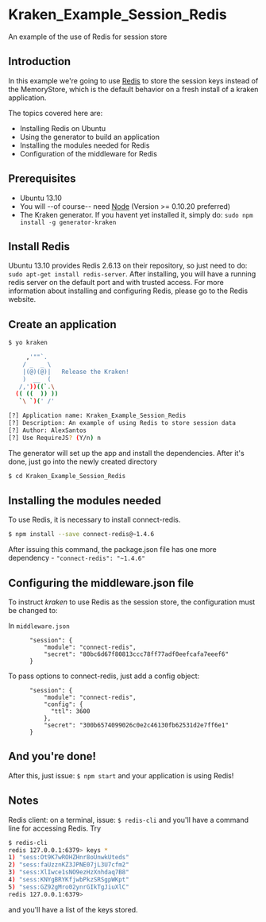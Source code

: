 # Kraken\_Example\_Session\_Redis
An example of the use of Redis for session store

## Introduction
In this example we're going to use [Redis](http://redis.io) to store the session keys instead of the MemoryStore, which is the default behavior on a fresh install of a kraken application.

The topics covered here are:

* Installing Redis on Ubuntu
* Using the generator to build an application
* Installing the modules needed for Redis
* Configuration of the middleware for Redis

## Prerequisites
* Ubuntu 13.10
* You will --of course-- need [Node](http://nodejs.org) (Version >= 0.10.20 preferred)
* The Kraken generator. If you havent yet installed it, simply do: `sudo npm install -g generator-kraken`

## Install Redis
Ubuntu 13.10 provides Redis 2.6.13 on their repository, so just need to do: `sudo apt-get install redis-server`. After installing, you will have a running redis server on the default port and with trusted access. For more information about installing and configuring Redis, please go to the Redis website.

## Create an application
```bash
$ yo kraken

     ,'""`.
    / _  _ \
    |(@)(@)|   Release the Kraken!
    )  __  (
   /,'))((`.\
  (( ((  )) ))
   `\ `)(' /'

[?] Application name: Kraken_Example_Session_Redis
[?] Description: An example of using Redis to store session data
[?] Author: AlexSantos
[?] Use RequireJS? (Y/n) n

```
The generator will set up the app and install the dependencies. After it's done, just go into the newly created directory
```bash
$ cd Kraken_Example_Session_Redis
```

## Installing the modules needed
To use Redis, it is necessary to install connect-redis.
```bash
$ npm install --save connect-redis@~1.4.6
```
After issuing this command, the package.json file has one more dependency - `"connect-redis": "~1.4.6"`

## Configuring the middleware.json file
To instruct *kraken* to use Redis as the session store, the configuration must be changed to:

In `middleware.json`
```
      "session": {
          "module": "connect-redis",
          "secret": "80bc6d67f80813ccc78ff77adf0eefcafa7eeef6"
      }
```
To pass options to connect-redis, just add a config object:
```
      "session": {
          "module": "connect-redis",
          "config": {
            "ttl": 3600
          },
          "secret": "300b6574099026c0e2c46130fb62531d2e7ff6e1"
      }
```
## And you're done!
After this, just issue: `$ npm start` and your application is using Redis!

## Notes
Redis client: on a terminal, issue: `$ redis-cli` and you'll have a command line for accessing Redis. Try
```bash
$ redis-cli
redis 127.0.0.1:6379> keys *
1) "sess:Ot9K7wROHZHnr8oUnwkUteds"
2) "sess:faUzznKZ3JPNE07jL3U7cfm2"
3) "sess:XlIwce1sNO9ezHzXnhdaq7B8"
4) "sess:KNYgBRYKfjwbPkzSRSgpWKpt"
5) "sess:GZ92gMro02ynrGIkTgJiuXlC"
redis 127.0.0.1:6379> 
```
and you'll have a list of the keys stored.






